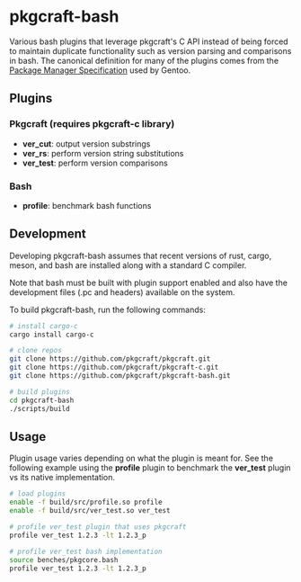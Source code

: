 # pkgcraft-bash

Various bash plugins that leverage pkgcraft's C API instead of being forced to
maintain duplicate functionality such as version parsing and comparisons in
bash. The canonical definition for many of the plugins comes from the [Package
Manager Specification][1] used by Gentoo.

## Plugins

### Pkgcraft (requires pkgcraft-c library)

- **ver_cut**: output version substrings
- **ver_rs**: perform version string substitutions
- **ver_test**: perform version comparisons

### Bash

- **profile**: benchmark bash functions

## Development

Developing pkgcraft-bash assumes that recent versions of rust, cargo, meson,
and bash are installed along with a standard C compiler.

Note that bash must be built with plugin support enabled and also have the
development files (.pc and headers) available on the system.

To build pkgcraft-bash, run the following commands:

```bash
# install cargo-c
cargo install cargo-c

# clone repos
git clone https://github.com/pkgcraft/pkgcraft.git
git clone https://github.com/pkgcraft/pkgcraft-c.git
git clone https://github.com/pkgcraft/pkgcraft-bash.git

# build plugins
cd pkgcraft-bash
./scripts/build
```

## Usage

Plugin usage varies depending on what the plugin is meant for. See the
following example using the **profile** plugin to benchmark the **ver_test**
plugin vs its native implementation.

```bash
# load plugins
enable -f build/src/profile.so profile
enable -f build/src/ver_test.so ver_test

# profile ver_test plugin that uses pkgcraft
profile ver_test 1.2.3 -lt 1.2.3_p

# profile ver_test bash implementation
source benches/pkgcore.bash
profile ver_test 1.2.3 -lt 1.2.3_p
```

[1]: <https://projects.gentoo.org/pms/latest/pms.html>

